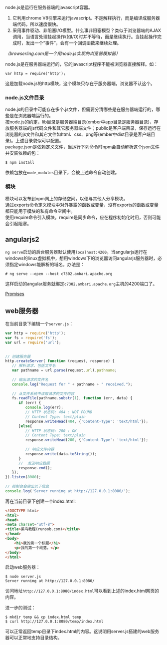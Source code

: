 node.js是运行在服务器端的javascript容器。  
1. 它利用chrome V8引擎来运行javascript。不是解释执行，而是编译成服务器端代码，所以速度很快。  
2. 采用事件驱动、非阻塞I/O模型。什么事非阻塞模型？类似于浏览器端的AJAX调用，当语言处理挂起操作(如I/O)时并不等待，而是继续执行。当挂起操作完成时，发出一个“事件”，会有一个回调函数来继续处理。

*（browserling.com是一个用node.js实现的浏览器模拟器）*   

node.js是在服务器端运行的，它的javascript程序不能被浏览器直接解释。如：
```
var http = require('http');
```
这是加载node.js的http模块，这个模块只存在于服务器端，浏览器不认这个。

### node.js文件目录

node.js的目录中可能存在多个.js文件，但需要分清哪些是在服务器端运行的，哪些是在浏览器端运行的。  
按node.js的约定，lib目录是服务器端目录(ember中app目录是服务器目录)，存放服务器端的js代码文件和其它服务器端文件；public是客户端目录，保存运行在浏览器的js文件和其它文件如html、css、png等(ember中dist目录是客户端目录)。上述目录貌似可以配置。   
package.json是依赖定义文件，当运行下列命令时npm会自动解析这个json文件并安装依赖的包：
```
$ npm install
```
依赖包放在`node_modules`目录下，会被上述命令自动创建。  

### 模块
模块可以发布到npm网上的存储空间，以便与其他人分享模块。  
通过exports命令定义模块中对外暴露的函数或变量，没有exports的函数或变量都只能用于模块的私有命令空间中。  
使用require命令引入模块。require是同步命令，应在程序初始化时用，否则可能会引起阻塞。   

## angularjs2
`ng serve`启动的后台服务器默认使用`localhost:4200`。当angularjs运行在windows的linux虚拟机中，想用windows下的浏览器访问angularjs服务器时，必须指定windows能解析的域名，办法是：  
```
# ng serve --open --host c7302.ambari.apache.org
```
这样启动的angular服务就绑定`c7302.ambari.apache.org`主机的4200端口了。  

[Promises](https://www.promisejs.org/)  

## web服务器

在当前目录下编辑一个`server.js`：
```javascript
var http = require('http');
var fs = require('fs');
var url = require('url');
 
 
// 创建服务器
http.createServer( function (request, response) {  
   // 解析请求，包括文件名
   var pathname = url.parse(request.url).pathname;
   
   // 输出请求的文件名
   console.log("Request for " + pathname + " received.");
   
   // 从文件系统中读取请求的文件内容
   fs.readFile(pathname.substr(1), function (err, data) {
      if (err) {
         console.log(err);
         // HTTP 状态码: 404 : NOT FOUND
         // Content Type: text/plain
         response.writeHead(404, {'Content-Type': 'text/html'});
      }else{             
         // HTTP 状态码: 200 : OK
         // Content Type: text/plain
         response.writeHead(200, {'Content-Type': 'text/html'});    
         
         // 响应文件内容
         response.write(data.toString());        
      }
      //  发送响应数据
      response.end();
   });   
}).listen(8080);
 
// 控制台会输出以下信息
console.log('Server running at http://127.0.0.1:8080/');
```
再在当前目录下创建一个index.html:
```html
<!DOCTYPE html>
<html>
<head>
<meta charset="utf-8">
<title>菜鸟教程(runoob.com)</title>
</head>
<body>
    <h1>我的第一个标题</h1>
    <p>我的第一个段落。</p>
</body>
</html>
```
启动web服务器：
```
$ node server.js
Server running at http://127.0.0.1:8080/
```
访问地址`http://127.0.0.1:8080/index.html`可以看到上述的index.html网页的内容。

进一步的测试：
```
$ mkdir temp && cp index.html temp
$ curl http://127.0.0.1:8080/temp/index.html
```
可以正常返回temp目录下index.html的内容。这说明用server.js搭建的web服务器可以正常地支持目录结构。
